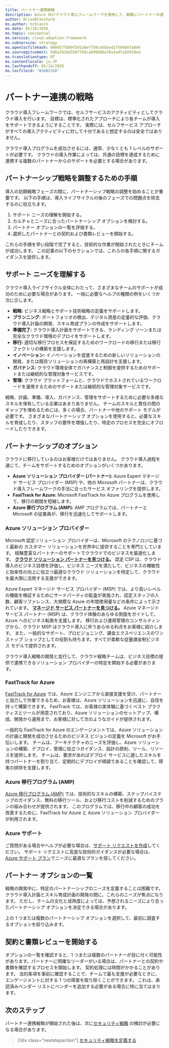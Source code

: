 ```yaml
---
title: パートナー連携戦略
description: Azure 向けクラウド導入フレームワークを使用して、戦略にパートナーの連携を含めます
author: BrianBlanchard
ms.author: brblanch
ms.date: 05/19/2020
ms.topic: conceptual
ms.service: cloud-adoption-framework
ms.subservice: strategy
ms.openlocfilehash: 096657f869f591a8ef758ce5b5ed2f504b07a894
ms.sourcegitcommit: 5d6a7610e556f7b8ca69960ba76a3adfa9203ded
ms.translationtype: HT
ms.contentlocale: ja-JP
ms.lasthandoff: 05/14/2020
ms.locfileid: "83401316"
---
```

<!-- cSpell:ignore CSPs MSPs -->

# <a name="strategy-for-partner-alignment"></a>パートナー連携の戦略

クラウド導入フレームワークでは、セルフサービスのアクティビティとしてクラウド導入を行います。 目標は、標準化されたアプローチにより各チームが導入をサポートできるようにすることです。 実際には、セルフサービス アプローチがすべての導入アクティビティに対して十分であると想定するのは安全ではありません。

クラウド導入プログラムを成功させるには、通常、少なくとも 1 レベルのサポートが必要です。 クラウドの導入作業によっては、共通の目標を達成するために連携する複数のパートナーからのサポートを必要とする場合があります。

## <a name="steps-to-align-the-partnership-strategy"></a>パートナーシップ戦略を調整するための手順

導入の初期戦略フェーズの間に、パートナーシップ戦略の調整を始めることが重要です。 以下の手順は、導入ライフサイクルの後のフェーズでの問題点を除去するのに役立ちます。

1. サポート ニーズの理解を開始する。
1. カルチャとニーズに合ったパートナーシップ オプションを検討する。
1. パートナー オプションの一覧を評価する。
1. 選択したパートナーとの契約および書類レビューを開始する。

これらの手順を早い段階で完了すると、技術的な作業が開始されたときにチームが成功します。 この記事の以下のセクションでは、これらの各手順に関するガイダンスを提供します。

## <a name="understanding-support-needs"></a>サポート ニーズを理解する

クラウド導入ライフサイクル全体にわたって、さまざまなチームのサポートが成功のために必要な場合があります。 一般に必要なヘルプの種類の例をいくつか次に示します。

- **戦略:** ビジネス戦略とサポート技術戦略の定義をサポートします。
- **プランニング:** ポートフォリオの検出、デジタル資産の定量的な評価、クラウド導入計画の開発、スキル育成プランの作成をサポートします。
- **準備完了:** クラウド導入計画をサポートできる、ランディング ゾーンまたは完全なクラウド環境のデプロイをサポートします。
- **移行:** 適切な移行プロセスを保証するためのワークロードの移行または移行ファクトリの構築を支援します。
- **イノベーション:** イノベーションを促進するための新しいソリューションの開発、または既存ソリューションの再構築と再設計を支援します。
- **ガバナンス:** クラウド環境全体でガバナンスと制御を提供するためのサポートまたは継続的な管理対象サービスです。
- **管理:** クラウド プラットフォームと、クラウドでホストされているワークロードを運用するためのサポートまたは継続的な管理対象サービスです。

戦略、計画、準備、導入、ガバナンス、管理をサポートするために必要な多様なスキルを保有している企業はあまりありません。 チームのスキルと責任の間のギャップを埋めるためには、多くの場合、パートナーや他のサポート モデルが必要です。
さまざまなパートナーシップ オプションを使用すると、必要なスキルを育成したり、スタッフの要件を増強したり、特定のプロセスを完全にオフロードしたりできます。

## <a name="partnership-options"></a>パートナーシップのオプション

クラウドに移行しているのはお客様だけではありません。 クラウド導入過程を通じて、チームをサポートするためのオプションがいくつかあります。

- **Azure ソリューション プロバイダー (パートナー):** Azure Expert マネージド サービス プロバイダー (MSP) や、他の Microsoft パートナーは、クラウド導入フレームワークの手法に合ったサービス オファリングを提供します。
- **FastTrack for Azure:** Microsoft FastTrack for Azure プログラムを使用して、移行の期間を短縮します。
- **Azure 移行プログラム (AMP):** AMP プログラムでは、パートナーと Microsoft の従業員が、移行を迅速化してサポートします。

### <a name="azure-solution-providers"></a>Azure ソリューション プロバイダー

Microsoft 認定ソリューション プロバイダーは、Microsoft のテクノロジに基づく最新の カスタマー ソリューションを世界中に提供することを専門としています。 経験豊富なパートナーのサポートでクラウドでのビジネスを最適化します。
**[クラウド ソリューション パートナーを見つける](https://www.microsoft.com/solution-providers/home)。** 認定 CSP は、クラウド導入のビジネス目標を評価し、ビジネス ニーズを満たして、ビジネスの機敏性と効率性の向上に役立つ最適なクラウド ソリューションを特定して、クラウドを最大限に活用する支援ができます。

Azure Expert マネージド サービス プロバイダー (MSP) では、より高いレベルの機能を検証するためにサードパーティの監査が実施され、認定スタッフの人数、顧客リファレンス、大規模な Azure の年間使用量などの条件によって示されています。
**[マネージド サービス パートナーを見つける](https://www.microsoft.com/solution-providers/search?cacheid=16a3b49b-fef2-449d-bdf0-628008114cca)。** Azure マネージド サービス パートナー (MSP) は、クラウド体験のあらゆる側面をガイドして、Azure へのビジネス転換を支援します。 移行および運用管理のコンサルティングから、クラウド MSP はクラウド導入に伴うあらゆる利点をお客様に紹介します。 また、一般的なサポート、プロビジョニング、課金エクスペリエンスのワンストップ ショップとしての役割も持ちます。すべてが柔軟な従量課金制ビジネス モデルで提供されます。

クラウド導入戦略の開発と並行して、クラウド戦略チームは、ビジネス目標の提供で連携できるソリューション プロバイダーの特定を開始する必要があります。

### <a name="fasttrack-for-azure"></a>FastTrack for Azure

[FastTrack for Azure](https://azure.microsoft.com/programs/azure-fasttrack) では、Azure エンジニアから直接支援を受け、パートナーと協力して作業できるため、お客様は、Azure ソリューションを迅速に、自信を持って構築できます。 FastTrack では、お客様の実体験に基づくベスト プラクティスとツールが用意されており、Azure ソリューションのセットアップ、構成、開発から運用まで、お客様に対して次のようなガイドが提供されます。

一般的な FastTrack for Azure のエンゲージメントでは、Azure ソリューションの計画と開発を成功させるためのビジネス ビジョンの定義を Microsoft がお手伝いします。 チームは、アーキテクチャのニーズを評価し、Azure ソリューションの構築、デプロイ、管理に役立つガイダンス、設計の原則、ツール、リソースを提供します。 チームは、要求があればデプロイ サービスに適したスキルを持つパートナーを割り当て、定期的にデプロイが順調であることを確認して、障害の排除を支援します。

### <a name="azure-migration-program-amp"></a>Azure 移行プログラム (AMP)

[Azure 移行プログラム (AMP)](https://azure.microsoft.com/migration/migration-program) では、技術的なスキルの構築、ステップバイステップのガイダンス、無料の移行ツール、および移行コストを削減するためのプランの組み合わせが提供されます。
このプログラムでは、移行中の顧客の成功を改善するために、FastTrack for Azure と Azure ソリューション プロバイダーが利用されます。

### <a name="azure-support"></a>Azure サポート

ご質問がある場合やヘルプが必要な場合は、[サポート リクエストを作成](https://portal.azure.com/#blade/microsoft_azure_support/helpandsupportblade/newsupportrequest)してください。 サポート リクエストに高度な技術的ガイダンスが必要な場合は、[Azure サポート プラン](https://azure.microsoft.com/support/plans)でニーズに最適なプランを探してください。

## <a name="shortlist-of-partner-options"></a>パートナー オプションの一覧

戦略の開発中に、特定のパートナーシップのニーズを定義することは困難です。 クラウド導入計画とスキル育成計画の開発の間に、これらのニーズが焦点になります。
ただし、チームの文化と成熟度によっては、予想されるニーズにより合ったパートナーシップ オプションを決定できる場合があります。

上の 1 つまたは複数のパートナーシップ オプションを選択して、最初に調査するオプションを絞り込みます。

## <a name="begin-contract-and-paperwork-reviews"></a>契約と書類レビューを開始する

オプションの一覧を確認すると、1 つまたは複数のパートナーが目に付く可能性があります。パートナーに明確なリーダーがいる場合は、パートナーとの契約や書類を確認するプロセスを開始します。
契約処理には時間がかかることがあります。 法的条項を事前に確認することで、チームで最も支援が必要なときに、エンゲージメントに対する 1 つの障害を取り除くことができます。
これは、承認済みベンダー リストにベンダーを追加する必要がある場合に特に当てはまります。

## <a name="next-steps"></a>次のステップ

パートナー連携戦略が開始された後は、次に[セキュリティ戦略](./define-security-strategy.md) の検討が必要になる場合があります。

> [!div class="nextstepaction"]
> [セキュリティ戦略を定義する](./define-security-strategy.md)
